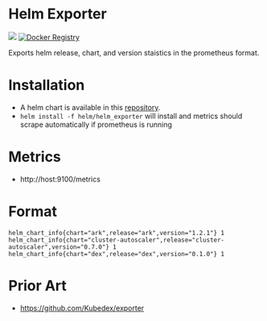 # Helm Exporter

[![](https://images.microbadger.com/badges/image/sstarcher/helm_exporter.svg)](http://microbadger.com/images/sstarcher/helm_exporter "Get your own image badge on microbadger.com")
[![Docker Registry](https://img.shields.io/docker/pulls/sstarcher/helm_exporter.svg)](https://registry.hub.docker.com/u/sstarcher/helm_exporter)&nbsp;

Exports helm release, chart, and version staistics in the prometheus format.

# Installation
* A helm chart is available in this [repository](./helm/helm_exporter).
* `helm install -f helm/helm_exporter` will install and metrics should scrape automatically if prometheus is running

# Metrics
* http://host:9100/metrics

# Format
```
helm_chart_info{chart="ark",release="ark",version="1.2.1"} 1
helm_chart_info{chart="cluster-autoscaler",release="cluster-autoscaler",version="0.7.0"} 1
helm_chart_info{chart="dex",release="dex",version="0.1.0"} 1
```

# Prior Art
* https://github.com/Kubedex/exporter
